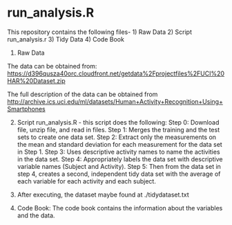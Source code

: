 # run_analysis.R

This repository contains the following files- 1) Raw Data 2) Script run_analysis.r 3) Tidy Data 4) Code Book

1) Raw Data

The data can be obtained from: https://d396qusza40orc.cloudfront.net/getdata%2Fprojectfiles%2FUCI%20HAR%20Dataset.zip

The full description of the data can be obtained from http://archive.ics.uci.edu/ml/datasets/Human+Activity+Recognition+Using+Smartphones

2) Script run_analysis.R - this script does the following:
Step 0: Download file, unzip file, and read in files.
Step 1: Merges the training and the test sets to create one data set.
Step 2: Extract only the measurements on the mean and standard deviation for each measurement for the data set in Step 1. 
Step 3: Uses descriptive activity names to name the activities in the data set.
Step 4: Appropriately labels the data set with descriptive variable names (Subject and Activity). 
Step 5: Then from the data set in step 4, creates a second, independent tidy data set with the average of each variable for each activity and each subject.

3) After executing, the dataset maybe found at ./tidydataset.txt

4) Code Book: 
The code book contains the information about the variables and the data.

